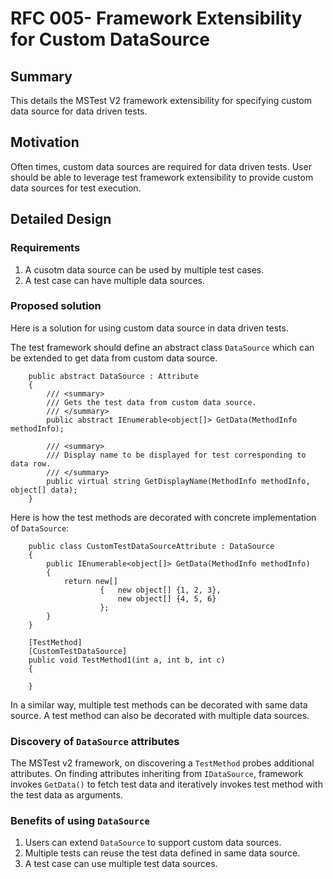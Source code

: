 # RFC 005- Framework Extensibility for Custom DataSource

## Summary
This details the MSTest V2 framework extensibility for specifying custom data source for data driven tests.

## Motivation
Often times, custom data sources are required for data driven tests. User should be able to leverage test framework extensibility to provide custom data sources for test execution.

## Detailed Design

### Requirements
1. A cusotm data source can be used by multiple test cases. 
2. A test case can have multiple data sources.

### Proposed solution
Here is a solution for using custom data source in data driven tests.

The test framework should define an abstract class `DataSource` which can be extended to get data from custom data source.
```
    public abstract DataSource : Attribute
    {
        /// <summary>
        /// Gets the test data from custom data source.
        /// </summary>
        public abstract IEnumerable<object[]> GetData(MethodInfo methodInfo);

        /// <summary>
        /// Display name to be displayed for test corresponding to data row.
        /// </summary>
        public virtual string GetDisplayName(MethodInfo methodInfo, object[] data);
    }
```

Here is how the test methods are decorated with concrete implementation of `DataSource`:
```
    public class CustomTestDataSourceAttribute : DataSource
    {
        public IEnumerable<object[]> GetData(MethodInfo methodInfo)
        {
            return new[]
                    {   new object[] {1, 2, 3},
                        new object[] {4, 5, 6}
                    };
        }
    }
```

```
    [TestMethod]
    [CustomTestDataSource]
    public void TestMethod1(int a, int b, int c)
    {
        
    }
```
In a similar way, multiple test methods can be decorated with same data source.
A test method can also be decorated with multiple data sources.

###  Discovery of `DataSource` attributes
The MSTest v2 framework, on discovering a `TestMethod` probes additional attributes. On finding attributes inheriting from `IDataSource`, framework invokes `GetData()` to fetch test data and iteratively invokes test method with the test data as arguments.

### Benefits of using `DataSource`
1. Users can extend `DataSource` to support custom data sources.
2. Multiple tests can reuse the test data defined in same data source.
3. A test case can use multiple test data sources.
